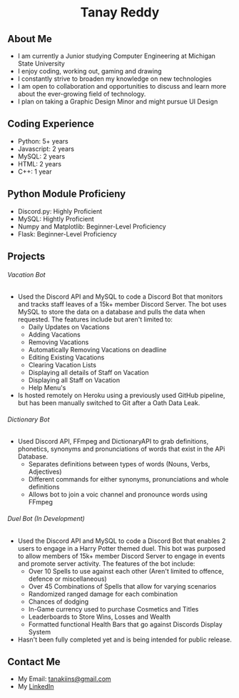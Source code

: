 <h1 align="center">
Tanay Reddy
</h1>
 
## About Me

- I am currently a Junior studying Computer Engineering at Michigan State University
- I enjoy coding, working out, gaming and drawing
- I constantly strive to broaden my knowledge on new technologies
- I am open to collaboration and opportunities to discuss and learn more about the ever-growing field of technology.
- I plan on taking a Graphic Design Minor and might pursue UI Design

## Coding Experience

- Python: 5+ years
- Javascript: 2 years
- MySQL: 2 years
- HTML: 2 years
- C++: 1 year


## Python Module Proficieny

- Discord.py: Highly Proficient
- MySQL: Hightly Proficient
- Numpy and Matplotlib: Beginner-Level Proficiency
- Flask: Beginner-Level Proficiency

## Projects
###### Vacation Bot

- Used the Discord API and MySQL to code a Discord Bot that monitors and tracks staff leaves of a 15k+ member Discord Server. The bot uses MySQL to store the data on a database and pulls the data when requested. The features include but aren't limited to: 
  - Daily Updates on Vacations
  - Adding Vacations
  - Removing Vacations
  - Automatically Removing Vacations on deadline
  - Editing Existing Vacations
  - Clearing Vacation Lists
  - Displaying all details of Staff on Vacation
  - Displaying all Staff on Vacation
  - Help Menu's
 - Is hosted remotely on Heroku using a previously used GitHub pipeline, but has been manually switched to Git after a Oath Data Leak.

###### Dictionary Bot

- Used Discord API, FFmpeg and DictionaryAPI to grab definitions, phonetics, synonyms and pronunciations of words that exist in the APi Database.
  - Separates definitions between types of words (Nouns, Verbs, Adjectives)
  - Different commands for either synonyms, pronunciations and whole definitions
  - Allows bot to join a voic channel and pronounce words using FFmpeg 

###### Duel Bot (In Development)
 
- Used the Discord API and MySQL to code a Discord Bot that enables 2 users to engage in a Harry Potter themed duel. This bot was purposed to allow members of 15k+ member Discord Server to engage in events and promote server activity. The features of the bot include:
  - Over 10 Spells to use against each other (Aren't limited to offence, defence or miscellaneous)
  - Over 45 Combinations of Spells that allow for varying scenarios
  - Randomized ranged damage for each combination
  - Chances of dodging
  - In-Game currency used to purchase Cosmetics and Titles
  - Leaderboards to Store Wins, Losses and Wealth
  - Formatted functional Health Bars that go against Discords Display System
- Hasn't been fully completed yet and is being intended for public release.

## Contact Me

- My Email: tanakiins@gmail.com
- My [LinkedIn](https://www.linkedin.com/in/tanay-reddy-a69044222/)
